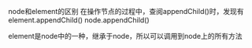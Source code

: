 node和element的区别
在操作节点的过程中，查阅appendChild()时，发现有
element.appendChild()
node.appendChild()

element是node中的一种，继承于node，所以可以调用到node上的所有方法